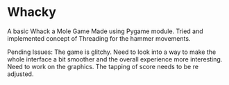 # Whacky
A basic Whack a Mole Game 
Made using Pygame module.
Tried and implemented concept of Threading for the hammer movements.

Pending Issues:
The game is glitchy. Need to look into a way to make the whole interface a bit smoother and the overall experience more interesting.
Need to work on the graphics.
The tapping of score needs to be re adjusted.
